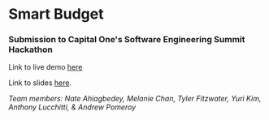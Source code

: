 # Smart Budget

### Submission to Capital One's Software Engineering Summit Hackathon

Link to live demo [here](https://alucchitti.github.io/SES-hackathon/)

Link to slides [here](https://docs.google.com/presentation/d/1p1VuP8ZZ5lEBIn-Sr1Gzq1oKZUKsLKXHYvxjUrWAIeo/edit?usp=sharing).

_Team members: Nate Ahiagbedey, Melanie Chan, Tyler Fitzwater, Yuri Kim, Anthony Lucchitti, & Andrew Pomeroy_